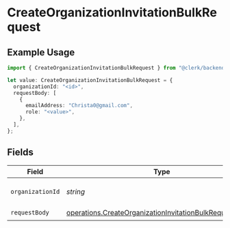 # CreateOrganizationInvitationBulkRequest

## Example Usage

```typescript
import { CreateOrganizationInvitationBulkRequest } from "@clerk/backend-sdk/models/operations";

let value: CreateOrganizationInvitationBulkRequest = {
  organizationId: "<id>",
  requestBody: [
    {
      emailAddress: "Christa0@gmail.com",
      role: "<value>",
    },
  ],
};
```

## Fields

| Field                                                                                                                              | Type                                                                                                                               | Required                                                                                                                           | Description                                                                                                                        |
| ---------------------------------------------------------------------------------------------------------------------------------- | ---------------------------------------------------------------------------------------------------------------------------------- | ---------------------------------------------------------------------------------------------------------------------------------- | ---------------------------------------------------------------------------------------------------------------------------------- |
| `organizationId`                                                                                                                   | *string*                                                                                                                           | :heavy_check_mark:                                                                                                                 | The organization ID.                                                                                                               |
| `requestBody`                                                                                                                      | [operations.CreateOrganizationInvitationBulkRequestBody](../../models/operations/createorganizationinvitationbulkrequestbody.md)[] | :heavy_check_mark:                                                                                                                 | N/A                                                                                                                                |